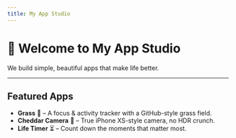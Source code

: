 ```yaml
---
title: My App Studio
---
```


# 👋 Welcome to My App Studio

We build simple, beautiful apps that make life better.  

---

## Featured Apps

- **Grass** 🌱 – A focus & activity tracker with a GitHub-style grass field.
- **Cheddar Camera** 📸 – True iPhone XS-style camera, no HDR crunch.
- **Life Timer** ⏳ – Count down the moments that matter most.
